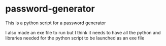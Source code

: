 # password-generator
This is a python script for a password generator

I also made an exe file to run but I think it needs to have all the python and libraries needed for the python script to be launched as an exe file
